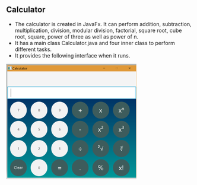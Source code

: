 
## Calculator

* The calculator is created in JavaFx. It can perform addition, subtraction, multiplication, division, modular division, factorial, square root, cube root, square, power of three as well as power of n.
* It has a main class Calculator.java and four inner class to perform different tasks. 
* It provides the following interface when it runs.

![Calculator Image](https://github.com/sahidul18/Calculator/blob/master/image/calculatorUI.PNG)



